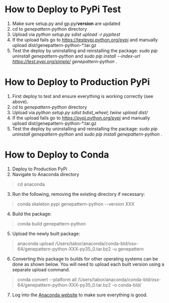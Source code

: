 # How to Deploy to PyPi Test

1. Make sure setup.py and gp.py/__version__ are updated
2. cd to *genepattern-python* directory
3. Upload via *python setup.py sdist upload -r pypitest*
4. If the upload fails go to https://testpypi.python.org/pypi and manually upload dist/genepattern-python-*.tar.gz
5. Test the deploy by uninstalling and reinstalling the package: *sudo pip uninstall genepattern-python* and *sudo pip install --index-url https://test.pypi.org/simple/ genepattern-python* .

# How to Deploy to Production PyPi

1. First deploy to test and ensure everything is working correctly (see above).
2. cd to *genepattern-python* directory
3. Upload via *python setup.py sdist bdist_wheel; twine upload dist/*
4. If the upload fails go to https://pypi.python.org/pypi and manually upload dist/genepattern-python-*.tar.gz
5. Test the deploy by uninstalling and reinstalling the package: *sudo pip uninstall genepattern-python* and *sudo pip install genepattern-python* .

# How to Deploy to Conda

1. Deploy to Production PyPi
2. Navigate to Anaconda directory
> cd anaconda
3. Run the following, removing the existing directory if necessary:
> conda skeleton pypi genepattern-python --version XXX
4. Build the package:
> conda build genepattern-python
5. Upload the newly built package:
> anaconda upload /Users/tabor/anaconda/conda-bld/osx-64/genepattern-python-XXX-py35_0.tar.bz2 -u genepattern
6. Converting this package to builds for other operating systems can be done as shown below. You will need to upload each
built version using a separate upload command.
> conda convert --platform all /Users/tabor/anaconda/conda-bld/osx-64/genepattern-python-XXX-py35_0.tar.bz2 -o conda-bld/
7. Log into the [Anaconda website](https://anaconda.org/) to make sure everything is good.